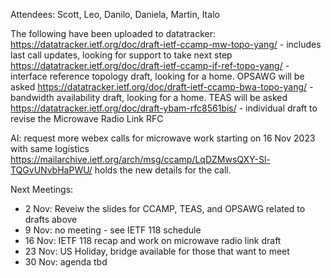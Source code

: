 Attendees: Scott, Leo, Danilo, Daniela, Martin, Italo

The following have been uploaded to datatracker:
https://datatracker.ietf.org/doc/draft-ietf-ccamp-mw-topo-yang/ - includes last call updates, looking for support to take next step
https://datatracker.ietf.org/doc/draft-ietf-ccamp-if-ref-topo-yang/ - interface reference topology draft, looking for a home.  OPSAWG will be asked
https://datatracker.ietf.org/doc/draft-ietf-ccamp-bwa-topo-yang/ - bandwidth availability draft, looking for a home. TEAS will be asked
https://datatracker.ietf.org/doc/draft-ybam-rfc8561bis/ - individual draft to revise the Microwave Radio Link RFC

AI: request more webex calls for microwave work starting on 16 Nov 2023 with same logistics
https://mailarchive.ietf.org/arch/msg/ccamp/LqDZMwsQXY-Sl-TQGvUNvbHaPWU/ holds the new details for the call.

Next Meetings:
- 2 Nov: Reveiw the slides for CCAMP, TEAS, and OPSAWG related to drafts above
- 9 Nov: no meeting - see IETF 118 schedule
- 16 Nov: IETF 118 recap and work on microwave radio link draft
- 23 Nov: US Holiday, bridge available for those that want to meet
- 30 Nov: agenda tbd
